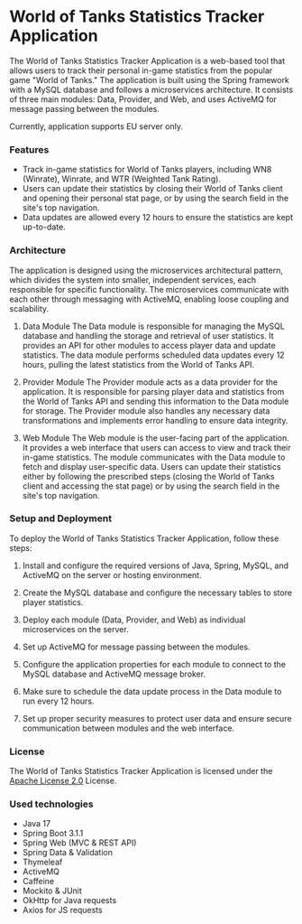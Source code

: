 # World of Tanks Statistics Tracker Application
The World of Tanks Statistics Tracker Application is a web-based tool that allows users to track their personal in-game statistics from the popular game "World of Tanks." The application is built using the Spring framework with a MySQL database and follows a microservices architecture. It consists of three main modules: Data, Provider, and Web, and uses ActiveMQ for message passing between the modules.
  
Currently, application supports EU server only.

### Features
- Track in-game statistics for World of Tanks players, including WN8 (Winrate), Winrate, and WTR (Weighted Tank Rating).
- Users can update their statistics by closing their World of Tanks client and opening their personal stat page, or by using the search field in the site's top navigation.
- Data updates are allowed every 12 hours to ensure the statistics are kept up-to-date.

### Architecture
The application is designed using the microservices architectural pattern, which divides the system into smaller, independent services, each responsible for specific functionality. The microservices communicate with each other through messaging with ActiveMQ, enabling loose coupling and scalability.

1. Data Module
The Data module is responsible for managing the MySQL database and handling the storage and retrieval of user statistics. It provides an API for other modules to access player data and update statistics. The data module performs scheduled data updates every 12 hours, pulling the latest statistics from the World of Tanks API.

2. Provider Module
The Provider module acts as a data provider for the application. It is responsible for parsing player data and statistics from the World of Tanks API and sending this information to the Data module for storage. The Provider module also handles any necessary data transformations and implements error handling to ensure data integrity.

3. Web Module
The Web module is the user-facing part of the application. It provides a web interface that users can access to view and track their in-game statistics. The module communicates with the Data module to fetch and display user-specific data. Users can update their statistics either by following the prescribed steps (closing the World of Tanks client and accessing the stat page) or by using the search field in the site's top navigation.

### Setup and Deployment
To deploy the World of Tanks Statistics Tracker Application, follow these steps:

1. Install and configure the required versions of Java, Spring, MySQL, and ActiveMQ on the server or hosting environment.

2. Create the MySQL database and configure the necessary tables to store player statistics.

3. Deploy each module (Data, Provider, and Web) as individual microservices on the server.

4. Set up ActiveMQ for message passing between the modules.

5. Configure the application properties for each module to connect to the MySQL database and ActiveMQ message broker.

6. Make sure to schedule the data update process in the Data module to run every 12 hours.

7. Set up proper security measures to protect user data and ensure secure communication between modules and the web interface.

### License
The World of Tanks Statistics Tracker Application is licensed under the [Apache License 2.0](LICENSE.md) License.

### Used technologies
- Java 17
- Spring Boot 3.1.1
- Spring Web (MVC & REST API)
- Spring Data & Validation
- Thymeleaf
- ActiveMQ
- Caffeine
- Mockito & JUnit
- OkHttp for Java requests
- Axios for JS requests
